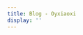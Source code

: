 ```yaml
---
title: Blog - Oyxiaoxi
display: ''
---
```


<SubNav/>

<ClientOnly>
  <Firefly/>
</ClientOnly>

<ListPosts />
